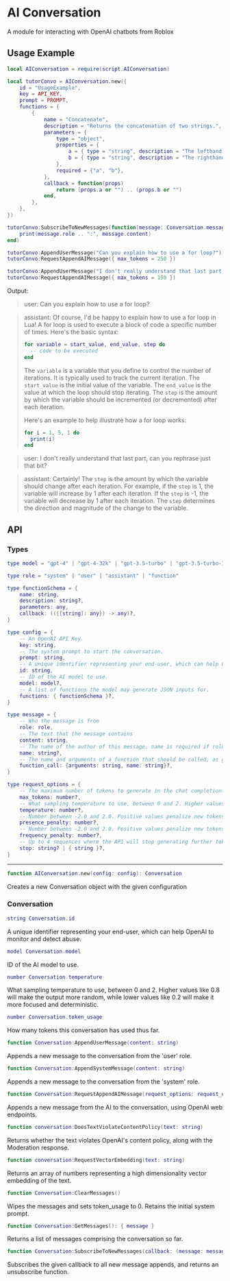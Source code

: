 # AI Conversation

A module for interacting with OpenAI chatbots from Roblox

## Usage Example

```Lua
local AIConversation = require(script.AIConversation)

local tutorConvo = AIConversation.new({
    id = "UsageExample",
    key = API_KEY,
    prompt = PROMPT,
    functions = {
        {
            name = "Concatenate",
            description = "Returns the concatenation of two strings.",
            parameters = {
                type = "object",
                properties = {
                    a = { type = "string", description = "The lefthand string" },
                    b = { type = "string", description = "The righthand string" },
                },
                required = {"a", "b"},
            },
            callback = function(props)
                return (props.a or "") .. (props.b or "")
            end,
        },
    },
})

tutorConvo:SubscribeToNewMessages(function(message: Conversation.message)
    print(message.role .. ":", message.content)
end)

tutorConvo:AppendUserMessage("Can you explain how to use a for loop?")
tutorConvo:RequestAppendAIMessage({ max_tokens = 250 })

tutorConvo:AppendUserMessage("I don't really understand that last part, can you rephrase just that bit?")
tutorConvo:RequestAppendAIMessage({ max_tokens = 150 })
```
Output:
> user: Can you explain how to use a for loop?

> assistant: Of course, I'd be happy to explain how to use a for loop in Lua!
A for loop is used to execute a block of code a specific number of times. Here's the basic syntax:
> ```lua
> for variable = start_value, end_value, step do
>   -- code to be executed
> end
> ```
> The `variable` is a variable that you define to control the number of iterations. It is typically used to track the current iteration. The `start_value` is the initial value of the variable. The `end_value` is the value at which the loop should stop iterating. The `step` is the amount by which the variable should be incremented (or decremented) after each iteration.
>
> Here's an example to help illustrate how a for loop works:
>
> ```lua
> for i = 1, 5, 1 do
>   print(i)
> end
> ```

> user: I don't really understand that last part, can you rephrase just that bit?

> assistant: Certainly! The `step` is the amount by which the variable should change after each iteration. For example, if the `step` is 1, the variable will increase by 1 after each iteration. If the `step` is -1, the variable will decrease by 1 after each iteration. The `step` determines the direction and magnitude of the change to the variable.

## API

### Types

```Lua
type model = "gpt-4" | "gpt-4-32k" | "gpt-3.5-turbo" | "gpt-3.5-turbo-16k"

type role = "system" | "user" | "assistant" | "function"

type functionSchema = {
    name: string,
    description: string?,
    parameters: any,
    callback: (({[string]: any}) -> any)?,
}

type config = {
    -- An OpenAI API Key.
    key: string,
    -- The system prompt to start the conversation.
    prompt: string,
    -- A unique identifier representing your end-user, which can help OpenAI to monitor and detect abuse.
    id: string,
    -- ID of the AI model to use.
    model: model?,
    -- A list of functions the model may generate JSON inputs for.
    functions: { functionSchema }?,
}

type message = {
    -- Who the message is from
    role: role,
    -- The text that the message contains
    content: string,
    -- The name of the author of this message. name is required if role is function, and it should be the name of the function whose response is in the content. May contain a-z, A-Z, 0-9, and underscores, with a maximum length of 64 characters.
    name: string?,
    -- The name and arguments of a function that should be called, as generated by the model.
    function_call: {arguments: string, name: string}?,
}

type request_options = {
    -- The maximum number of tokens to generate in the chat completion.
    max_tokens: number?,
	-- What sampling temperature to use, between 0 and 2. Higher values like 0.8 will make the output more random, while lower values like 0.2 will make it more focused and deterministic.
    temperature: number?,
    -- Number between -2.0 and 2.0. Positive values penalize new tokens based on whether they appear in the text so far, increasing the model's likelihood to talk about new topics.
    presence_penalty: number?,
    -- Number between -2.0 and 2.0. Positive values penalize new tokens based on their existing frequency in the text so far, decreasing the model's likelihood to repeat the same line verbatim.
    frequency_penalty: number?,
    -- Up to 4 sequences where the API will stop generating further tokens.
    stop: string? | { string }?,
}
```

-----

```Lua
function AIConversation.new(config: config): Conversation
```

Creates a new Conversation object with the given configuration

### Conversation

```Lua
string Conversation.id
```
A unique identifier representing your end-user, which can help OpenAI to monitor and detect abuse.

```Lua
model Conversation.model
```
ID of the AI model to use.

```Lua
number Conversation.temperature
```
What sampling temperature to use, between 0 and 2. Higher values like 0.8 will make the output more random, while lower values like 0.2 will make it more focused and deterministic.

```Lua
number Conversation.token_usage
```
How many tokens this conversation has used thus far.

```Lua
function Conversation:AppendUserMessage(content: string)
```
Appends a new message to the conversation from the 'user' role.

```Lua
function Conversation:AppendSystemMessage(content: string)
```
Appends a new message to the conversation from the 'system' role.

```Lua
function Conversation:RequestAppendAIMessage(request_options: request_options)
```
Appends a new message from the AI to the conversation, using OpenAI web endpoints.

```Lua
function conversation:DoesTextViolateContentPolicy(text: string)
```
Returns whether the text violates OpenAI's content policy, along with the Moderation response.

```Lua
function conversation:RequestVectorEmbedding(text: string)
```
Returns an array of numbers representing a high dimensionality vector embedding of the text.

```Lua
function Conversation:ClearMessages()
```
Wipes the messages and sets token_usage to 0. Retains the initial system prompt.

```Lua
function Conversation:GetMessages(): { message }
```
Returns a list of messages comprising the conversation so far.

```Lua
function Conversation:SubscribeToNewMessages(callback: (message: message) -> ()): () -> ()
```
Subscribes the given callback to all new message appends, and returns an unsubscribe function.
